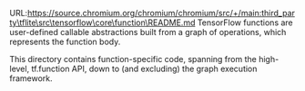 URL:https://source.chromium.org/chromium/chromium/src/+/main:third_party\tflite\src\tensorflow\core\function\README.md
TensorFlow functions are user-defined callable abstractions built from a graph
of operations, which represents the function body.

This directory contains function-specific code, spanning from the high-level,
tf.function API, down to (and excluding) the graph execution framework.
